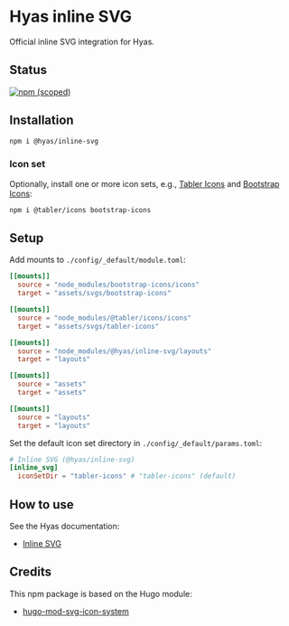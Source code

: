 # Hyas inline SVG

Official inline SVG integration for Hyas.

## Status

[![npm (scoped)](https://img.shields.io/npm/v/@hyas/inline-svg?style=flat-square)](https://www.npmjs.com/package/@hyas/inline-svg)


## Installation

```bash
npm i @hyas/inline-svg
```

### Icon set

Optionally, install one or more icon sets, e.g., [Tabler Icons](https://tabler-icons.io/) and [Bootstrap Icons](https://icons.getbootstrap.com/):

```bash
npm i @tabler/icons bootstrap-icons
```

## Setup

Add mounts to `./config/_default/module.toml`:

```toml
[[mounts]]
  source = "node_modules/bootstrap-icons/icons"
  target = "assets/svgs/bootstrap-icons"

[[mounts]]
  source = "node_modules/@tabler/icons/icons"
  target = "assets/svgs/tabler-icons"

[[mounts]]
  source = "node_modules/@hyas/inline-svg/layouts"
  target = "layouts"

[[mounts]]
  source = "assets"
  target = "assets"

[[mounts]]
  source = "layouts"
  target = "layouts"
```

Set the default icon set directory in `./config/_default/params.toml`:

```toml
# Inline SVG (@hyas/inline-svg)
[inline_svg]
  iconSetDir = "tabler-icons" # "tabler-icons" (default)
```

## How to use

See the Hyas documentation:

- [Inline SVG](https://docs.gethyas.com/guides/integrations-guide/inline-svg/)

## Credits

This npm package is based on the Hugo module:

- [hugo-mod-svg-icon-system](https://github.com/UtkarshVerma/hugo-modules/tree/main/svg-icon-system)

